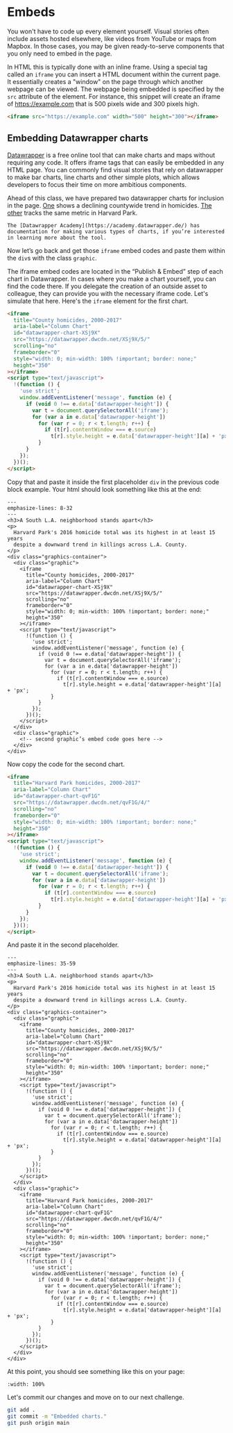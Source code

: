 # Embeds

You won't have to code up every element yourself. Visual stories often include assets hosted elsewhere, like videos from YouTube or maps from Mapbox. In those cases, you may be given ready-to-serve components that you only need to embed in the page.

In HTML this is typically done with an inline frame. Using a special tag called an `iframe` you can insert a HTML document within the current page. It essentially creates a "window" on the page through which another webpage can be viewed. The webpage being embedded is specified by the `src` attribute of the element. For instance, this snippet will create an iframe of https://example.com that is 500 pixels wide and 300 pixels high. 

```html
<iframe src="https://example.com" width="500" height="300"></iframe>
```

## Embedding Datawrapper charts

[Datawrapper](https://www.datawrapper.de/) is a free online tool that can make charts and maps without requiring any code. It offers iframe tags that can easily be embedded in any HTML page. You can commonly find visual stories that rely on datawrapper to make bar charts, line charts and other simple plots, which allows developers to focus their time on more ambitious components.

Ahead of this class, we have prepared two datawrapper charts for inclusion in the page. [One](https://www.datawrapper.de/_/XSj9X/) shows a declining countywide trend in homicides. [The other](https://www.datawrapper.de/_/qvF1G/) tracks the same metric in Harvard Park.

```{note}
The [Datawrapper Academy](https://academy.datawrapper.de/) has documentation for making various types of charts, if you’re interested in learning more about the tool.
```

Now let’s go back and get those `iframe` embed codes and paste them within the `div`s with the class `graphic`.

The iframe embed codes are located in the “Publish & Embed” step of each chart in Datawrapper. In cases where you make a chart yourself, you can find the code there. If you delegate the creation of an outside asset to colleague, they can provide you with the necessary iframe code. Let's simulate that here. Here's the `iframe` element for the first chart.

```html
<iframe
  title="County homicides, 2000-2017"
  aria-label="Column Chart"
  id="datawrapper-chart-XSj9X"
  src="https://datawrapper.dwcdn.net/XSj9X/5/"
  scrolling="no"
  frameborder="0"
  style="width: 0; min-width: 100% !important; border: none;"
  height="350"
></iframe>
<script type="text/javascript">
  !(function () {
    'use strict';
    window.addEventListener('message', function (e) {
      if (void 0 !== e.data['datawrapper-height']) {
        var t = document.querySelectorAll('iframe');
        for (var a in e.data['datawrapper-height'])
          for (var r = 0; r < t.length; r++) {
            if (t[r].contentWindow === e.source)
              t[r].style.height = e.data['datawrapper-height'][a] + 'px';
          }
      }
    });
  })();
</script>
```

Copy that and paste it inside the first placeholder `div` in the previous code block example. Your html should look something like this at the end:

```{code-block} html
---
emphasize-lines: 8-32
---
<h3>A South L.A. neighborhood stands apart</h3>
<p>
  Harvard Park's 2016 homicide total was its highest in at least 15 years
  despite a downward trend in killings across L.A. County.
</p>
<div class="graphics-container">
  <div class="graphic">
    <iframe
      title="County homicides, 2000-2017"
      aria-label="Column Chart"
      id="datawrapper-chart-XSj9X"
      src="https://datawrapper.dwcdn.net/XSj9X/5/"
      scrolling="no"
      frameborder="0"
      style="width: 0; min-width: 100% !important; border: none;"
      height="350"
    ></iframe>
    <script type="text/javascript">
      !(function () {
        'use strict';
        window.addEventListener('message', function (e) {
          if (void 0 !== e.data['datawrapper-height']) {
            var t = document.querySelectorAll('iframe');
            for (var a in e.data['datawrapper-height'])
              for (var r = 0; r < t.length; r++) {
                if (t[r].contentWindow === e.source)
                  t[r].style.height = e.data['datawrapper-height'][a] + 'px';
              }
          }
        });
      })();
    </script>
  </div>
  <div class="graphic">
    <!-- second graphic’s embed code goes here -->
  </div>
</div>
```

Now copy the code for the second chart.

```html
<iframe
  title="Harvard Park homicides, 2000-2017"
  aria-label="Column Chart"
  id="datawrapper-chart-qvF1G"
  src="https://datawrapper.dwcdn.net/qvF1G/4/"
  scrolling="no"
  frameborder="0"
  style="width: 0; min-width: 100% !important; border: none;"
  height="350"
></iframe>
<script type="text/javascript">
  !(function () {
    'use strict';
    window.addEventListener('message', function (e) {
      if (void 0 !== e.data['datawrapper-height']) {
        var t = document.querySelectorAll('iframe');
        for (var a in e.data['datawrapper-height'])
          for (var r = 0; r < t.length; r++) {
            if (t[r].contentWindow === e.source)
              t[r].style.height = e.data['datawrapper-height'][a] + 'px';
          }
      }
    });
  })();
</script>
```

And paste it in the second placeholder.

```{code-block} html
---
emphasize-lines: 35-59
---
<h3>A South L.A. neighborhood stands apart</h3>
<p>
  Harvard Park's 2016 homicide total was its highest in at least 15 years
  despite a downward trend in killings across L.A. County.
</p>
<div class="graphics-container">
  <div class="graphic">
    <iframe
      title="County homicides, 2000-2017"
      aria-label="Column Chart"
      id="datawrapper-chart-XSj9X"
      src="https://datawrapper.dwcdn.net/XSj9X/5/"
      scrolling="no"
      frameborder="0"
      style="width: 0; min-width: 100% !important; border: none;"
      height="350"
    ></iframe>
    <script type="text/javascript">
      !(function () {
        'use strict';
        window.addEventListener('message', function (e) {
          if (void 0 !== e.data['datawrapper-height']) {
            var t = document.querySelectorAll('iframe');
            for (var a in e.data['datawrapper-height'])
              for (var r = 0; r < t.length; r++) {
                if (t[r].contentWindow === e.source)
                  t[r].style.height = e.data['datawrapper-height'][a] + 'px';
              }
          }
        });
      })();
    </script>
  </div>
  <div class="graphic">
    <iframe
      title="Harvard Park homicides, 2000-2017"
      aria-label="Column Chart"
      id="datawrapper-chart-qvF1G"
      src="https://datawrapper.dwcdn.net/qvF1G/4/"
      scrolling="no"
      frameborder="0"
      style="width: 0; min-width: 100% !important; border: none;"
      height="350"
    ></iframe>
    <script type="text/javascript">
      !(function () {
        'use strict';
        window.addEventListener('message', function (e) {
          if (void 0 !== e.data['datawrapper-height']) {
            var t = document.querySelectorAll('iframe');
            for (var a in e.data['datawrapper-height'])
              for (var r = 0; r < t.length; r++) {
                if (t[r].contentWindow === e.source)
                  t[r].style.height = e.data['datawrapper-height'][a] + 'px';
              }
          }
        });
      })();
    </script>
  </div>
</div>
```

At this point, you should see something like this on your page:

```{image} _static/charts/chart-preview-1.png
:width: 100%
```

Let's commit our changes and move on to our next challenge.

```bash
git add .
git commit -m "Embedded charts."
git push origin main
```
